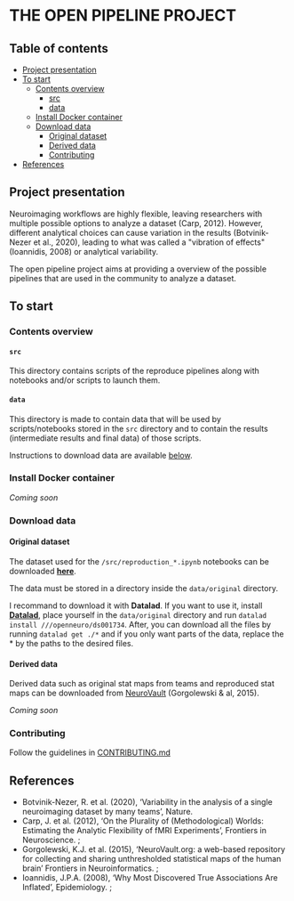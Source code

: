 # THE OPEN PIPELINE PROJECT

## Table of contents
   * [Project presentation](#project-presentation)
   * [To start](#to-start)
   	  * [Contents overview](#contents-overview)
	   	  * [src](#src)
	   	  * [data](#data)
   	  * [Install Docker container](#install-docker-container)
   	  * [Download data](#download-data)
   	  	  * [Original dataset](#original-dataset)
   	  	  * [Derived data](#derived-data)
	  	  * [Contributing](#contributing)
   * [References](#references)


## Project presentation

Neuroimaging workflows are highly flexible, leaving researchers with multiple possible options to analyze a dataset (Carp, 2012).
However, different analytical choices can cause variation in the results (Botvinik-Nezer et al., 2020), leading to what was called a "vibration of effects" (Ioannidis, 2008) or analytical variability. 

The open pipeline project aims at providing a overview of the possible pipelines that are used in the community to analyze a dataset. 

## To start 

### Contents overview

#### `src`

This directory contains scripts of the reproduce pipelines along with notebooks and/or scripts to launch them. 

#### `data`

This directory is made to contain data that will be used by scripts/notebooks stored in the `src` directory and to contain the results (intermediate results and final data) of those scripts. 

Instructions to download data are available [below](#download-data).

### Install Docker container

*Coming soon*

### Download data 

#### Original dataset

The dataset used for the `/src/reproduction_*.ipynb` notebooks can be downloaded [**here**](https://openneuro.org/datasets/ds001734/versions/1.0.5).

The data must be stored in a directory inside the `data/original` directory. 

I recommand to download it with **Datalad**. If you want to use it, install [**Datalad**](http://handbook.datalad.org/en/latest/intro/installation.html#install), place yourself in the `data/original` directory and run `datalad install ///openneuro/ds001734`.
After, you can download all the files by running `datalad get ./*` and if you only want parts of the data, replace the * by the paths to the desired files. 

#### Derived data

Derived data such as original stat maps from teams and reproduced stat maps can be downloaded from [NeuroVault](www.neurovault.org) (Gorgolewski & al, 2015). 

*Coming soon*

### Contributing 

Follow the guidelines in [CONTRIBUTING.md](https://github.com/elodiegermani/open_pipeline/blob/main/CONTRIBUTING.md)

## References

- Botvinik-Nezer, R. et al. (2020), ‘Variability in the analysis of a single neuroimaging dataset by many teams’, Nature.
- Carp, J. et al. (2012), ‘On the Plurality of (Methodological) Worlds: Estimating the Analytic Flexibility of fMRI Experiments’, Frontiers in Neuroscience. ;
- Gorgolewski, K.J. et al. (2015), ‘NeuroVault.org: a web-based repository for collecting and sharing unthresholded statistical maps of the human brain’ Frontiers in Neuroinformatics. ;
- Ioannidis, J.P.A. (2008), ‘Why Most Discovered True Associations Are Inflated’, Epidemiology. ;
